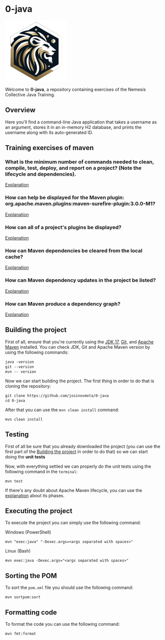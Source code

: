 # 0-java

![0-java-header](assets/SD.png)

Welcome to **0-java**, a repository containing exercises of the Nemesis Collective Java Training.

## Overview

Here you'll find a command-line Java application that takes a username as an argument, stores it in an in-memory H2 database, and prints the username along with its auto-generated ID.

## Training exercises of maven

### What is the minimum number of commands needed to clean, compile, test, deploy, and report on a project? (Note the lifecycle and dependencies).

[Explanation](./exercises/maven-lifecycle.md)

### How can help be displayed for the Maven plugin: org.apache.maven.plugins:maven-surefire-plugin:3.0.0-M1?

[Explanation](./exercises/help-for-plugins.md)

### How can all of a project's plugins be displayed?

[Explanation](./exercises/show-plugins.md)

### How can Maven dependencies be cleared from the local cache?

[Explanation](./exercises/dependencies-clean-cache.md)

### How can Maven dependency updates in the project be listed?

[Explanation](./exercises/display-dependencies-updates.md)

### How can Maven produce a dependency graph?

[Explanation](./exercises/dependency-graph.md)

## Building the project

First of all, ensure that you're currently using the [JDK 17](https://www.oracle.com/java/technologies/javase/jdk17-archive-downloads.html), [Git](https://git-scm.com/downloads), and [Apache Maven](https://maven.apache.org/) installed. You can check JDK, Git and Apache Maven version by using the following commands:


```
java -version
git --version
mvn -- version
```

Now we can start building the project. The first thing in order to do that is cloning the repository:

```
git clone https://github.com/josinovmota/0-java
cd 0-java
```

After that you can use the `mvn clean install` command:

```
mvn clean install
```

## Testing

First of all be sure that you already downloaded the project (you can use the first part of the [Building the project](#building-the-project) in order to do that) so we can start doing the **unit tests**

Now, with everything settled we can properly do the unit tests using the following command in the `terminal`:

```
mvn test
```

If there's any doubt about Apache Maven lifecycle, you can use the [explanation](../exercises/maven-lifecycle.md) about its phases.

## Executing the project

To execute the project you can simply use the following command:

Windows (PowerShell)
```
mvn "exec:java" "-Dexec.args=<args separated with spaces>"
```

Linux (Bash)
```
mvn exec:java -Dexec.args="<args separated with spaces>"
```

## Sorting the POM

To sort the `pom.xml` file you should use the following command:

```
mvn sortpom:sort
```

## Formatting code

To format the code you can use the following command:

```
mvn fmt:format
```